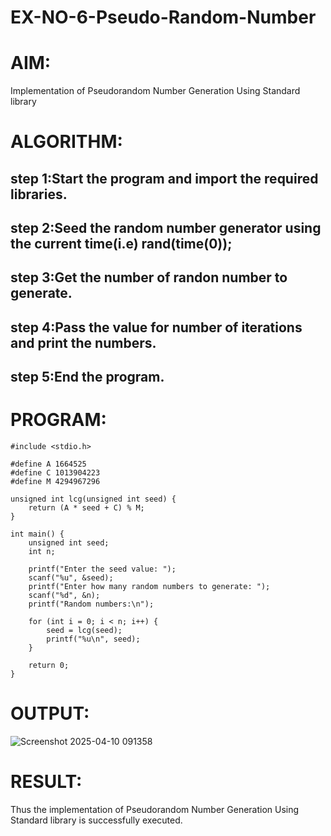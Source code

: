 # EX-NO-6-Pseudo-Random-Number

# AIM: 
Implementation of Pseudorandom Number Generation Using Standard library

# ALGORITHM:
## step 1:Start the program and import the required libraries.
## step 2:Seed the random number generator using the current time(i.e) rand(time(0));
## step 3:Get the number of randon number to generate.
## step 4:Pass the value for number of iterations and print the numbers.
## step 5:End the program.

# PROGRAM:
```
#include <stdio.h>

#define A 1664525
#define C 1013904223
#define M 4294967296

unsigned int lcg(unsigned int seed) {
    return (A * seed + C) % M;
}

int main() {
    unsigned int seed;
    int n;

    printf("Enter the seed value: ");
    scanf("%u", &seed);
    printf("Enter how many random numbers to generate: ");
    scanf("%d", &n);
    printf("Random numbers:\n");

    for (int i = 0; i < n; i++) {
        seed = lcg(seed);
        printf("%u\n", seed);
    }

    return 0;
}
```
# OUTPUT:
![Screenshot 2025-04-10 091358](https://github.com/user-attachments/assets/ed116da8-6621-46c9-9330-813f8d0316da)
# RESULT:
Thus the implementation of Pseudorandom Number Generation Using Standard library is successfully executed.
